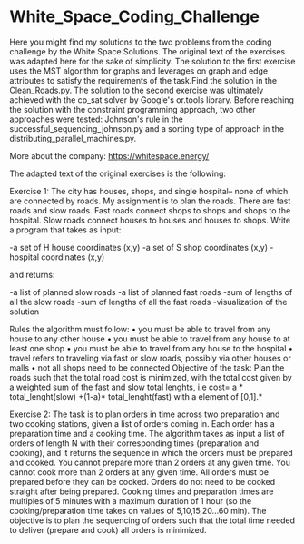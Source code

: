 # White_Space_Coding_Challenge
Here you might find my solutions to the two problems from the coding challenge by the White Space Solutions. The original text of the exercises was adapted here for the sake of simplicity. The solution to the first exercise uses the MST algorithm for graphs and leverages on graph and edge attributes to satisfy the requirements of the task.Find the solution in the Clean_Roads.py. 
The solution to the second exercise was ultimately achieved with the cp_sat solver by Google's or.tools library. Before reaching the solution with the constraint programming approach, two other approaches were tested: Johnson's rule in the successful_sequencing_johnson.py and a sorting type of approach in the  distributing_parallel_machines.py.

More about the company: 
https://whitespace.energy/

The adapted text of the original exercises is the following:

Exercise 1:
The city has houses, shops, and single hospital– none of which are connected by roads. My assignment is to plan the roads. There are fast roads and slow roads. Fast roads connect shops to shops and shops to the hospital. Slow roads connect houses to houses and houses to shops. 
Write a program that takes as input:

-a set of H house coordinates (x,y)
-a set of S shop coordinates (x,y)
-hospital coordinates (x,y)

and returns:

-a list of planned slow roads
-a list of planned fast roads
-sum of lengths of all the slow roads
-sum of lengths of all the fast roads
-visualization of the solution

Rules the algorithm must follow: 
• you must be able to travel from any house to any other house
• you must be able to travel from any house to at least one shop
• you must be able to travel from any house to the hospital
• travel refers to traveling via fast or slow roads, possibly via other houses or malls 
• not all shops need to be connected Objective of the task: Plan the roads such that the total road cost is minimized, with the total cost given by a weighted sum of the fast and slow total lenghts, i.e cost= a * total_lenght(slow) +(1-a)* total_lenght(fast) with a element of [0,1].*

Exercise 2:
The task is to plan orders in time across two preparation and two cooking stations, given a list of orders coming in. Each order has a preparation time and a cooking time. The algorithm takes as input a list of orders of length N with their corresponding times (preparation and cooking), and it returns the sequence in which the orders must be prepared and cooked. You cannot prepare more than 2 orders at any given time. You cannot cook more than 2 orders at any given time. All orders must be prepared before they can be cooked. Orders do not need to be cooked straight after being prepared. Cooking times and preparation times are multiples of 5 minutes with a maximum duration of 1 hour (so the cooking/preparation time takes on values of 5,10,15,20...60 min). The objective is to plan the sequencing of orders such that the total time needed to deliver (prepare and cook) all orders is minimized.
